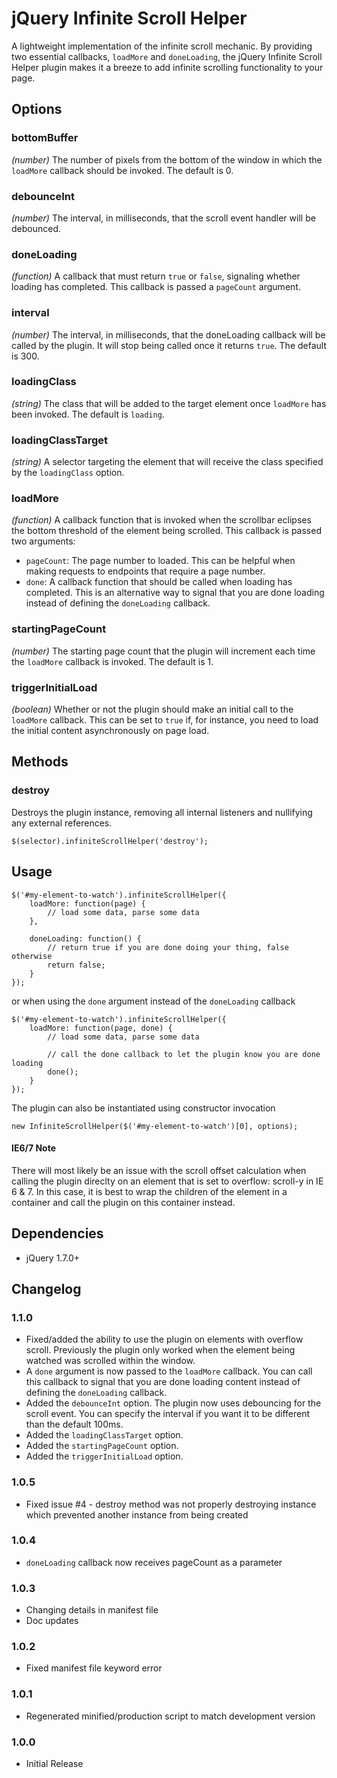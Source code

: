 jQuery Infinite Scroll Helper
=============================

A lightweight implementation of the infinite scroll mechanic.  By providing two essential callbacks, `loadMore` and `doneLoading`, the jQuery Infinite Scroll Helper plugin makes it a breeze to add infinite scrolling functionality to your page.


Options
-------

### bottomBuffer ###
_(number)_ The number of pixels from the bottom of the window in which the `loadMore` callback should be invoked.  The default is 0.

### debounceInt ###
_(number)_ The interval, in milliseconds, that the scroll event handler will be debounced.

### doneLoading ###
_(function)_ A callback that must return `true` or `false`, signaling whether loading has completed. This callback is passed a `pageCount` argument.

### interval
_(number)_ The interval, in milliseconds, that the doneLoading callback will be called by the plugin. It will stop being called once it returns `true`. The default is 300.

### loadingClass ###
_(string)_ The class that will be added to the target element once `loadMore` has been invoked. The default is `loading`.

### loadingClassTarget ###
_(string)_ A selector targeting the element that will receive the class specified by the `loadingClass` option.

### loadMore ###
_(function)_ A callback function that is invoked when the scrollbar eclipses the bottom threshold of the element being scrolled.  This callback is passed two arguments:

* `pageCount`: The page number to loaded. This can be helpful when making requests to endpoints that require a page number.
* `done`: A callback function that should be called when loading has completed. This is an alternative way to signal that you are done loading instead of defining the `doneLoading` callback.

### startingPageCount ###
_(number)_ The starting page count that the plugin will increment each time the `loadMore` callback is invoked. The default is 1.

### triggerInitialLoad ###
_(boolean)_ Whether or not the plugin should make an initial call to the `loadMore` callback. This can be set to `true` if, for instance, you need to load the initial content asynchronously on page load.


Methods
-------

### destroy ###
Destroys the plugin instance, removing all internal listeners and nullifying any external references.

	$(selector).infiniteScrollHelper('destroy');


Usage
------

	$('#my-element-to-watch').infiniteScrollHelper({
		loadMore: function(page) {
			// load some data, parse some data
		},

		doneLoading: function() {
			// return true if you are done doing your thing, false otherwise
			return false;
		}
	});

or when using the `done` argument instead of the `doneLoading` callback

	$('#my-element-to-watch').infiniteScrollHelper({
		loadMore: function(page, done) {
			// load some data, parse some data

			// call the done callback to let the plugin know you are done loading
			done();
		}
	});

The plugin can also be instantiated using constructor invocation

	new InfiniteScrollHelper($('#my-element-to-watch')[0], options);


#### IE6/7 Note ####
There will most likely be an issue with the scroll offset calculation when calling the plugin direclty on an element that is set to overflow: scroll-y in IE 6 & 7. In this case, it is best to wrap the children of the element in a container and call the plugin on this container instead.

Dependencies
------------

* jQuery 1.7.0+


Changelog
---------
### 1.1.0
* Fixed/added the ability to use the plugin on elements with overflow scroll. Previously the plugin only worked when the element being watched was scrolled within the window.
* A `done` argument is now passed to the `loadMore` callback. You can call this callback to signal that you are done loading content instead of defining the `doneLoading` callback.
* Added the `debounceInt` option. The plugin now uses debouncing for the scroll event. You can specify the interval if you want it to be different than the default 100ms.
* Added the `loadingClassTarget` option.
* Added the `startingPageCount` option.
* Added the `triggerInitialLoad` option.

### 1.0.5
* Fixed issue #4 - destroy method was not properly destroying instance which prevented another instance from being created

### 1.0.4
* `doneLoading` callback now receives pageCount as a parameter

### 1.0.3
* Changing details in manifest file
* Doc updates

### 1.0.2
* Fixed manifest file keyword error

### 1.0.1
* Regenerated minified/production script to match development version

### 1.0.0
* Initial Release
